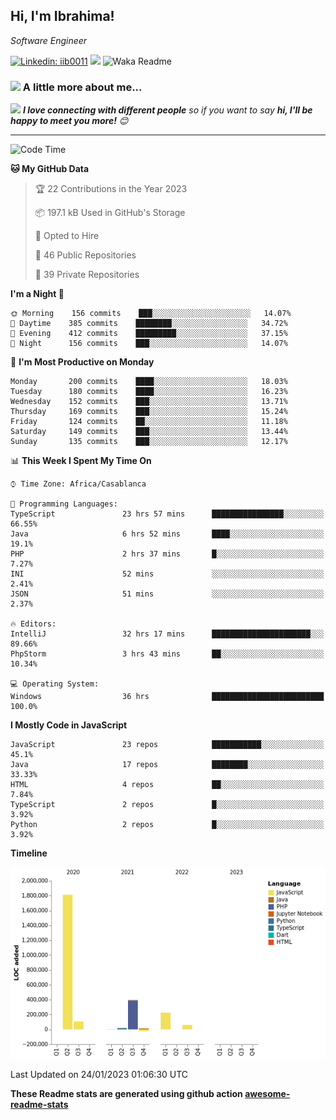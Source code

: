 <h2>Hi, I'm Ibrahima! </h2>
<p><em>Software Engineer 
</em></p>


[![Linkedin: iib0011](https://img.shields.io/badge/-iib0011-blue?style=flat-square&logo=Linkedin&logoColor=white&link=https://www.linkedin.com/in/iib0011/)](https://www.linkedin.com/in/iib0011/)
![](https://visitor-badge.glitch.me/badge?page_id=iib0011)
![Waka Readme](https://github.com/iib0011/iib0011/workflows/Waka%20Readme/badge.svg)


### <img src="https://media.giphy.com/media/VgCDAzcKvsR6OM0uWg/giphy.gif" width="50"> A little more about me...  


<img src="https://media.giphy.com/media/LnQjpWaON8nhr21vNW/giphy.gif" width="60"> <em><b>I love connecting with different people</b> so if you want to say <b>hi, I'll be happy to meet you more!</b> 😊</em>

---
<!--START_SECTION:waka-->
![Code Time](http://img.shields.io/badge/Code%20Time-1%2C656%20hrs%208%20mins-blue)

**🐱 My GitHub Data** 

> 🏆 22 Contributions in the Year 2023
 > 
> 📦 197.1 kB Used in GitHub's Storage 
 > 
> 💼 Opted to Hire
 > 
> 📜 46 Public Repositories 
 > 
> 🔑 39 Private Repositories  
 > 
**I'm a Night 🦉** 

```text
🌞 Morning    156 commits    ███░░░░░░░░░░░░░░░░░░░░░░   14.07% 
🌆 Daytime    385 commits    ████████░░░░░░░░░░░░░░░░░   34.72% 
🌃 Evening    412 commits    █████████░░░░░░░░░░░░░░░░   37.15% 
🌙 Night      156 commits    ███░░░░░░░░░░░░░░░░░░░░░░   14.07%

```
📅 **I'm Most Productive on Monday** 

```text
Monday       200 commits    ████░░░░░░░░░░░░░░░░░░░░░   18.03% 
Tuesday      180 commits    ████░░░░░░░░░░░░░░░░░░░░░   16.23% 
Wednesday    152 commits    ███░░░░░░░░░░░░░░░░░░░░░░   13.71% 
Thursday     169 commits    ███░░░░░░░░░░░░░░░░░░░░░░   15.24% 
Friday       124 commits    ██░░░░░░░░░░░░░░░░░░░░░░░   11.18% 
Saturday     149 commits    ███░░░░░░░░░░░░░░░░░░░░░░   13.44% 
Sunday       135 commits    ███░░░░░░░░░░░░░░░░░░░░░░   12.17%

```


📊 **This Week I Spent My Time On** 

```text
⌚︎ Time Zone: Africa/Casablanca

💬 Programming Languages: 
TypeScript               23 hrs 57 mins      ████████████████░░░░░░░░░   66.55% 
Java                     6 hrs 52 mins       ████░░░░░░░░░░░░░░░░░░░░░   19.1% 
PHP                      2 hrs 37 mins       █░░░░░░░░░░░░░░░░░░░░░░░░   7.27% 
INI                      52 mins             ░░░░░░░░░░░░░░░░░░░░░░░░░   2.41% 
JSON                     51 mins             ░░░░░░░░░░░░░░░░░░░░░░░░░   2.37%

🔥 Editors: 
IntelliJ                 32 hrs 17 mins      ██████████████████████░░░   89.66% 
PhpStorm                 3 hrs 43 mins       ██░░░░░░░░░░░░░░░░░░░░░░░   10.34%

💻 Operating System: 
Windows                  36 hrs              █████████████████████████   100.0%

```

**I Mostly Code in JavaScript** 

```text
JavaScript               23 repos            ███████████░░░░░░░░░░░░░░   45.1% 
Java                     17 repos            ████████░░░░░░░░░░░░░░░░░   33.33% 
HTML                     4 repos             ██░░░░░░░░░░░░░░░░░░░░░░░   7.84% 
TypeScript               2 repos             █░░░░░░░░░░░░░░░░░░░░░░░░   3.92% 
Python                   2 repos             █░░░░░░░░░░░░░░░░░░░░░░░░   3.92%

```


**Timeline**

![Chart not found](https://raw.githubusercontent.com/iib0011/iib0011/master/charts/bar_graph.png) 


 Last Updated on 24/01/2023 01:06:30 UTC
<!--END_SECTION:waka-->

**These Readme stats are generated using github action [awesome-readme-stats](https://github.com/iib0011/waka-readme-stats)**
